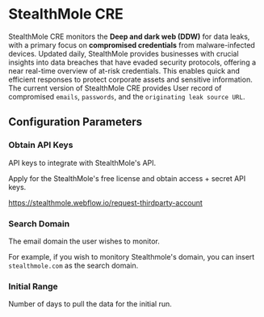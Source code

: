 # StealthMole CRE

StealthMole CRE monitors the **Deep and dark web (DDW)** for data leaks, with a primary focus on **compromised credentials** from malware-infected devices. Updated daily, StealthMole provides businesses with crucial insights into data breaches that have evaded security protocols, offering a near real-time overview of at-risk credentials. This enables quick and efficient responses to protect corporate assets and sensitive information. The current version of StealthMole CRE provides User record of compromised `emails`, `passwords`, and the `originating leak source URL`.


## Configuration Parameters

### Obtain API Keys

API keys to integrate with StealthMole's API.

Apply for the StealthMole's free license and obtain access + secret API keys.

https://stealthmole.webflow.io/request-thirdparty-account


### Search Domain

The email domain the user wishes to monitor. 

For example, if you wish to monitory Stealthmole's domain, you can insert `stealthmole.com` as the search domain.

### Initial Range 

Number of days to pull the data for the initial run.